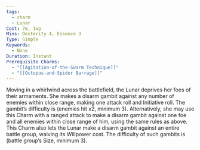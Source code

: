 ```yaml
---
tags:
  - charm
  - Lunar
Cost: 7m, 1wp
Mins: Dexterity 4, Essence 3
Type: Simple
Keywords:
  - None
Duration: Instant
Prerequisite Charms:
  - "[[Agitation-of-the-Swarm Technique]]"
  - "[[Octopus-and-Spider Barrage]]"
---
```

Moving in a whirlwind across the battlefield, the Lunar deprives her foes of their armaments. She makes a disarm gambit against any number of enemies within close range, making one attack roll and Initiative roll. The gambit’s difficulty is (enemies hit x2, minimum 3). Alternatively, she may use this Charm with a ranged attack to make a disarm gambit against one foe and all enemies within close range of him, using the same rules as above. This Charm also lets the Lunar make a disarm gambit against an entire battle group, waiving its Willpower cost. The difficulty of such gambits is (battle group’s Size, minimum 3).